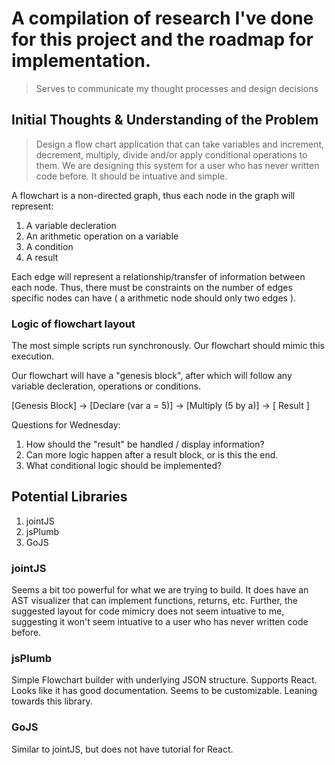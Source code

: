 # A compilation of research I've done for this project and the roadmap for implementation. 

> Serves to communicate my thought processes and design decisions

## Initial Thoughts & Understanding of the Problem

> Design a flow chart application that can take variables and increment, decrement, multiply, divide and/or apply conditional operations to them. We are designing this system for a user who has never written code before. It should be intuative and simple.

A flowchart is a non-directed graph, thus each node in the graph will represent:
1. A variable decleration
1. An arithmetic operation on a variable
1. A condition
1. A result

Each edge will represent a relationship/transfer of information between each node. Thus, there must be constraints on the number of edges specific nodes can have ( a arithmetic node should only two edges ).

### Logic of flowchart layout

The most simple scripts run synchronously. Our flowchart should mimic this execution. 

Our flowchart will have a "genesis block", after which will follow any variable decleration, operations or conditions.

      
[Genesis Block] -> [Declare (var a = 5)] -> [Multiply (5 by a)] -> [ Result ]

Questions for Wednesday:

1. How should the "result" be handled / display information? 
1. Can more logic happen after a result block, or is this the end. 
1. What conditional logic should be implemented?

## Potential Libraries

1. jointJS
1. jsPlumb
1. GoJS


### jointJS

Seems a bit too powerful for what we are trying to build. It does have an AST visualizer that can implement functions, returns, etc. Further, the suggested layout for code mimicry does not seem intuative to me, suggesting it won't seem intuative to a user who has never written code before.

### jsPlumb

Simple Flowchart builder with underlying JSON structure. Supports React. Looks like it has good documentation. Seems to be customizable. Leaning towards this library. 


### GoJS

Similar to jointJS, but does not have tutorial for React. 






